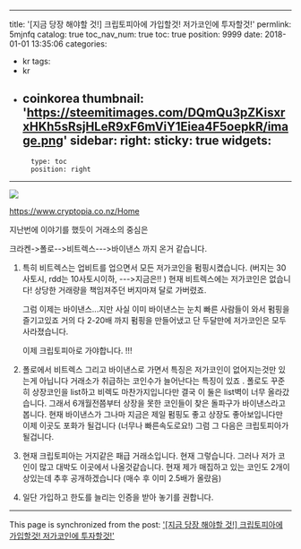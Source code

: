 
---
title: '[지금 당장 해야할 것!] 크립토피아에 가입할것! 저가코인에 투자할것!'
permlink: 5mjnfq
catalog: true
toc_nav_num: true
toc: true
position: 9999
date: 2018-01-01 13:35:06
categories:
- kr
tags:
- kr
- coinkorea
thumbnail: 'https://steemitimages.com/DQmQu3pZKisxrxHKh5sRsjHLeR9xF6mViY1Eiea4F5oepkR/image.png'
sidebar:
    right:
        sticky: true
widgets:
    -
        type: toc
        position: right
---


![](https://steemitimages.com/DQmQu3pZKisxrxHKh5sRsjHLeR9xF6mViY1Eiea4F5oepkR/image.png)

https://www.cryptopia.co.nz/Home

지난번에 이야기를 했듯이 거래소의 중심은

크라켄->폴로-->비트렉스--->바이낸스 까지 온거 같습니다.

1) 특히 비트렉스는 업비트를 업으면서 모든 저가코인을 펌핑시켰습니다.
   (버지는 30사토시, rdd는 10사토시이하, --->지금은!! )
   현재 비트렉스에는 저가코인은 없습니다! 상당한 거래량을 책임져주던 버지마져 달로 가버렸죠.

    그럼 이제는 바이낸스...지만 사실 이미 바이낸스는 눈치 빠른 사람들이 와서 펌핑을 즐기고있죠
    거의 다 2-20배 까지 펌핑을 만들어냈고 단 두달만에 저가코인은 모두 사라졌습니다.

     이제 크립토피아로 가야합니다. !!!

2) 폴로에서 비트렉스 그리고 바이낸스로 가면서 특징은 저가코인이 없어지는것만 있는게 아닙니다
      거래소가 취급하는 코인수가 늘어난다는 특징이 있죠
.
     폴로도 꾸준히 상장코인을 list하고 비렉도 마찬가지입니다만 결국 이 둘은 list벽이 너무 올라갔습니다.
     그래서 6개월전쯤부터 상장을 못한 코인들이 찾은 돌파구가 바이낸스라고 봅니다.
     현재 바이낸스가 그나마 지금은 제일 펌핑도 좋고 상장도 좋아보입니다만 이제 이곳도 포화가 될겁니다
     (너무나 빠른속도로요!)
      그럼 그 다음은 크립토피아가 될겁니다.

3) 현재 크립토피아는 거지같은 패급 거래소입니다. 현재 그렇습니다. 그러나 저가 코인이 많고 대박도 이곳에서 나올것같습니다. 현재 제가 매집하고 있는 코인도 2개이상있는데 추후 공개하겠습니다
(매수 후 이미 2.5배가 올랐음)

4) 일단 가입하고 한도를 늘리는 인증을 받아 놓기를 권합니다.

- - -

This page is synchronized from the post: ['[지금 당장 해야할 것!] 크립토피아에 가입할것! 저가코인에 투자할것!'](https://steemit.com/@virus707/5mjnfq)
